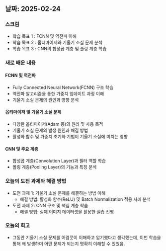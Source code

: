 ## 날짜: 2025-02-24

### 스크럼
- 학습 목표 1 : FCNN 및 역전파 이해
- 학습 목표 2 : 옵티마이저와 기울기 소실 문제 분석
- 학습 목표 3 : CNN의 합성곱 계층 및 폴링 계층 학습

### 새로 배운 내용
#### FCNN 및 역전파
- Fully Connected Neural Network(FCNN) 구조 학습
- 역전파 알고리즘을 통한 가중치 업데이트 과정 이해
- 기울기 소실 문제의 원인과 영향 분석

#### 옵티마이저 및 기울기 소실 문제
- 다양한 옵티마이저(Adam 등)의 원리 및 사용 목적
- 기울기 소실 문제의 발생 원인과 해결 방법
- 활성화 함수 및 가중치 초기화 기법이 기울기 소실에 미치는 영향

#### CNN 및 주요 계층
- 합성곱 계층(Convolution Layer)과 필터 역할 학습
- 폴링 계층(Pooling Layer)의 기능과 특징 분석

### 오늘의 도전 과제와 해결 방법
- 도전 과제 1: 기울기 소실 문제를 해결하는 방법 이해
  - 해결 방법: 활성화 함수(ReLU) 및 Batch Normalization 적용 사례 분석
- 도전 과제 2: CNN 구조 및 핵심 계층 학습
  - 해결 방법: 실제 이미지 데이터셋을 활용한 실습 진행

### 오늘의 회고
- 그동안 기울기 소실 문제를 어렴풋이 이해하고 암기했다고 생각했는데, 이번 학습을 통해 왜 발생하며 어떤 문제가 되는지 명확히 이해할 수 있었음.

